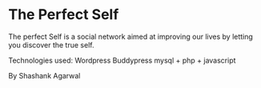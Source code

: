 The Perfect Self 
====

The perfect Self is a social network aimed at improving our lives by letting you discover the true self.

Technologies used:
Wordpress
Buddypress
mysql + php + javascript

By
Shashank Agarwal
